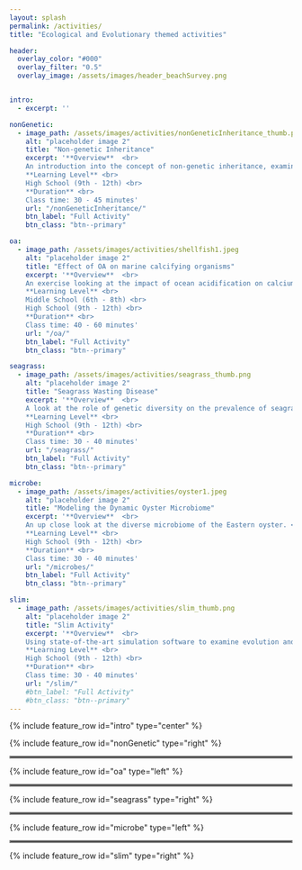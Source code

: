 ```yaml
---
layout: splash
permalink: /activities/
title: "Ecological and Evolutionary themed activities"

header:
  overlay_color: "#000"
  overlay_filter: "0.5"
  overlay_image: /assets/images/header_beachSurvey.png


intro: 
  - excerpt: ''

nonGenetic:
  - image_path: /assets/images/activities/nonGeneticInheritance_thumb.png
    alt: "placeholder image 2"
    title: "Non-genetic Inheritance"
    excerpt: '**Overview**  <br>
    An introduction into the concept of non-genetic inheritance, examining the effect of ocean acidification in Eastern oysters. <br>
    **Learning Level** <br>
    High School (9th - 12th) <br>
    **Duration** <br>
    Class time: 30 - 45 minutes'
    url: "/nonGeneticInheritance/"
    btn_label: "Full Activity"
    btn_class: "btn--primary"

oa:
  - image_path: /assets/images/activities/shellfish1.jpeg
    alt: "placeholder image 2"
    title: "Effect of OA on marine calcifying organisms"
    excerpt: '**Overview**  <br>
    An exercise looking at the impact of ocean acidification on calcium carbonate formation and shell strength. <br>
    **Learning Level** <br>
    Middle School (6th - 8th) <br>
    High School (9th - 12th) <br>
    **Duration** <br>
    Class time: 40 - 60 minutes'
    url: "/oa/"
    btn_label: "Full Activity"
    btn_class: "btn--primary"

seagrass:
  - image_path: /assets/images/activities/seagrass_thumb.png
    alt: "placeholder image 2"
    title: "Seagrass Wasting Disease"
    excerpt: '**Overview**  <br>
    A look at the role of genetic diversity on the prevalence of seagrass wasting disease. <br>
    **Learning Level** <br>
    High School (9th - 12th) <br>
    **Duration** <br>
    Class time: 30 - 40 minutes'
    url: "/seagrass/"
    btn_label: "Full Activity"
    btn_class: "btn--primary"

microbe:
  - image_path: /assets/images/activities/oyster1.jpeg
    alt: "placeholder image 2"
    title: "Modeling the Dynamic Oyster Microbiome"
    excerpt: '**Overview**  <br>
    An up close look at the diverse microbiome of the Eastern oyster. <br>
    **Learning Level** <br>
    High School (9th - 12th) <br>
    **Duration** <br>
    Class time: 30 - 40 minutes'
    url: "/microbes/"
    btn_label: "Full Activity"
    btn_class: "btn--primary"

slim:
  - image_path: /assets/images/activities/slim_thumb.png
    alt: "placeholder image 2"
    title: "Slim Activity"
    excerpt: '**Overview**  <br>
    Using state-of-the-art simulation software to examine evolution and adaptation. <br>
    **Learning Level** <br>
    High School (9th - 12th) <br>
    **Duration** <br>
    Class time: 30 - 40 minutes'
    url: "/slim/"
    #btn_label: "Full Activity"
    #btn_class: "btn--primary"
---
```


{% include feature_row id="intro" type="center" %}

{% include feature_row id="nonGenetic" type="right" %}

<hr style="border:2px solid gray">

{% include feature_row id="oa" type="left" %}

<hr style="border:2px solid gray">

{% include feature_row id="seagrass" type="right" %}

<hr style="border:2px solid gray">

{% include feature_row id="microbe" type="left" %}

<hr style="border:2px solid gray">

{% include feature_row id="slim" type="right" %}
